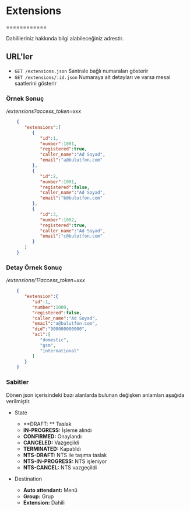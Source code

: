 # Extensions
============

Dahilileriniz hakkında bilgi alabileceğiniz adrestir.

## URL'ler
* `GET /extensions.json` Santrale bağlı numaraları gösterir
* `GET /extensions/:id.json` Numaraya ait detayları ve varsa mesai saatlerini gösterir

### Örnek Sonuç

*/extensions?access_token=xxx*

```json
    {
       "extensions":[
          {
             "id":1,
             "number":1001,
             "registered":true,
             "caller_name":"Ad Soyad",
             "email":"a@bulutfon.com"
          },
          {
             "id":2,
             "number":1001,
             "registered":false,
             "caller_name":"Ad Soyad",
             "email":"b@bulutfon.com"
          },
          {
             "id":3,
             "number":1002,
             "registered":true,
             "caller_name":"Ad Soyad",
             "email":"c@bulutfon.com"
          }
       ]
    }
```

### Detay Örnek Sonuç

*/extensions/1?access_token=xxx*

```json
    {
       "extension":{
          "id":1,
          "number":1000,
          "registered":false,
          "caller_name":"Ad Soyad",
          "email":"a@bulutfon.com",
          "did":"900000000000",
          "acl":[
             "domestic",
             "gsm",
             "international"
          ]
       }
    }
```

### Sabitler

Dönen json içerisindeki bazı alanlarda bulunan değişken anlamları aşağıda verilmiştir.

* State
    * **DRAFT: ** Taslak
    * **IN-PROGRESS:** İşleme alındı
    * **CONFIRMED:** Onaylandı
    * **CANCELED:** Vazgeçildi
    * **TERMINATED:** Kapatıldı
    * **NTS-DRAFT:** NTS ile taşıma taslak
    * **NTS-IN-PROGRESS:** NTS işleniyor
    * **NTS-CANCEL:** NTS vazgeçildi

* Destination
    * **Auto attendant:** Menü
    * **Group:** Grup
    * **Extension:** Dahili